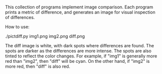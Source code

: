 This collection of programs implement image comparison. Each program
prints a metric of difference, and generates an image for visual 
inspection of differences.

How to use:

./pictdiff.py img1.png img2.png diff.png

The diff image is white, with dark spots where differences are found.
The spots are darker as the differences are more intense. The spots
are also tinted to reflect the color changes. For example, if "img1"
is generally more red than "img2", then "diff" will be cyan. On the
other hand, if "img2" is more red, then "diff" is also red.

